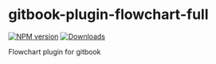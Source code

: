 # gitbook-plugin-flowchart-full
[![NPM version][npm-image]][npm-url] [![Downloads][downloads-image]][npm-url]

Flowchart plugin for gitbook

[npm-url]: https://npmjs.org/package/gitbook-plugin-flowchart-full
[downloads-image]: http://img.shields.io/npm/dm/gitbook-plugin-flowchart-full.svg
[npm-image]: http://img.shields.io/npm/v/gitbook-plugin-flowchart-full.svg

